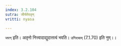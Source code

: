 ```yaml
---
index: 3.2.104
sutra: जीर्यतेरतृन्
vritti: nyasa

---
```

`जरन्` इति। अतृनो नित्त्वादाद्युदात्तत्वं भवति। `उगिदचाम्` (7.1.70) इति नुम्।।